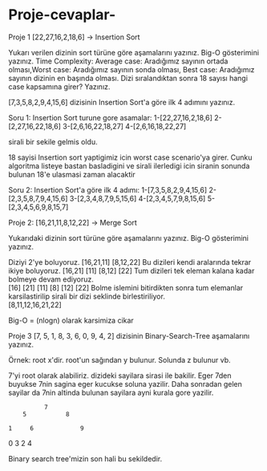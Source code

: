 # Proje-cevaplar-
Proje 1
[22,27,16,2,18,6] -> Insertion Sort

Yukarı verilen dizinin sort türüne göre aşamalarını yazınız.
Big-O gösterimini yazınız.
Time Complexity: Average case: Aradığımız sayının ortada olması,Worst case: Aradığımız sayının sonda olması, Best case: Aradığımız sayının dizinin en başında olması.
Dizi sıralandıktan sonra 18 sayısı hangi case kapsamına girer? Yazınız.

[7,3,5,8,2,9,4,15,6] dizisinin Insertion Sort'a göre ilk 4 adımını yazınız.

Soru 1:
Insertion Sort turune gore asamalar:
1-[22,27,16,2,18,6]
2-[2,27,16,22,18,6]
3-[2,6,16,22,18,27]
4-[2,6,16,18,22,27]

sirali bir sekile gelmis oldu.

18 sayisi Insertion sort yaptigimiz icin worst case scenario'ya girer.
Cunku algoritma listeye bastan basladigini ve sirali ilerledigi icin siranin sonunda bulunan 18'e ulasmasi zaman alacaktir

Soru 2:
Insertion Sort'a göre ilk 4 adımı:
1-[7,3,5,8,2,9,4,15,6] 
2-[2,3,5,8,7,9,4,15,6] 
3-[2,3,4,8,7,9,5,15,6]
4-[2,3,4,5,7,9,8,15,6]
5-[2,3,4,5,6,9,8,15,7]


Proje 2:
[16,21,11,8,12,22] -> Merge Sort

Yukarıdaki dizinin sort türüne göre aşamalarını yazınız.
Big-O gösterimini yazınız.


Diziyi 2'ye boluyoruz.
[16,21,11] [8,12,22]
Bu dizileri kendi aralarında tekrar ikiye boluyoruz.
[16,21] [11] [8,12] [22]
Tum dizileri tek eleman kalana kadar bolmeye devam ediyoruz.	
[16] [21] [11] [8] [12] [22]
Bolme islemini bitirdikten sonra tum elemanlar karsilastirilip sirali bir dizi seklinde birlestiriliyor.	
[8,11,12,16,21,22]

Big-O = (nlogn) olarak karsimiza cikar

Proje 3
[7, 5, 1, 8, 3, 6, 0, 9, 4, 2] dizisinin Binary-Search-Tree aşamalarını yazınız.

Örnek: root x'dir. root'un sağından y bulunur. Solunda z bulunur vb.

7'yi root olarak alabiliriz.
dizideki sayilara sirasi ile bakilir. Eger 7den buyukse 7nin sagina eger kucukse soluna yazilir.
Daha sonradan gelen sayilar da 7nin altinda bulunan sayilara ayni kurala gore yazilir.

              7
        5           8

    1     6             9
    
  0     3 
      2   4
    
Binary search tree'mizin son hali bu sekildedir.
